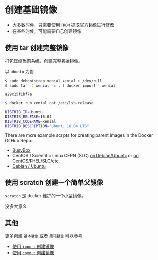 # 创建基础镜像

+ 大多数时候，只需要使用 `FROM` 抓取官方镜像进行修改
+ 在某些时候，可能需要自己创建镜像

## 使用 tar 创建完整镜像

打包压缩当前系统，创建完整初始镜像。

以 `ubuntu` 为例

```bash
$ sudo debootstrap xenial xenial > /dev/null
$ sudo tar -C xenial -c . | docker import - xenial

a29c15f1bf7a

$ docker run xenial cat /etc/lsb-release

DISTRIB_ID=Ubuntu
DISTRIB_RELEASE=16.04
DISTRIB_CODENAME=xenial
DISTRIB_DESCRIPTION="Ubuntu 16.04 LTS"
```

There are more example scripts for creating parent images in the Docker GitHub Repo:

+ [BusyBox](https://github.com/moby/moby/blob/master/contrib/mkimage/busybox-static)
+ CentOS / Scientific Linux CERN (SLC) [on Debian/Ubuntu](https://github.com/moby/moby/blob/master/contrib/mkimage/rinse) or [on CentOS/RHEL/SLC/etc](https://github.com/moby/moby/blob/master/contrib/mkimage-yum.sh).
+ [Debian / Ubuntu](https://github.com/moby/moby/blob/master/contrib/mkimage/debootstrap)


## 使用 scratch 创建一个简单父镜像

`scratch` 是 docker 维护的一个小型镜像。

没多大意义


## 其他

更多创建 `基本镜像` 或者 `黑箱镜像` 可以参考
+ [使用 `import` 创建镜像](https://docker.octowhale.com/chapter02/03-build-your-own-image-with-import.html)
+ [使用 `commit` 创建镜像](https://docker.octowhale.com/chapter02/03-build-your-own-image-with-commit.html)

